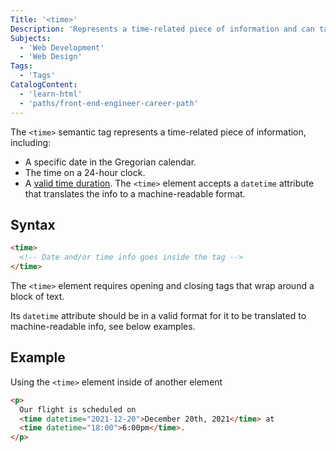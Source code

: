 ```yaml
---
Title: '<time>'
Description: 'Represents a time-related piece of information and can take a datetime attribute that makes it machine-readable.'
Subjects:
  - 'Web Development'
  - 'Web Design'
Tags:
  - 'Tags'
CatalogContent:
  - 'learn-html'
  - 'paths/front-end-engineer-career-path'
---
```


The `<time>` semantic tag represents a time-related piece of information, including:

- A specific date in the Gregorian calendar.
- The time on a 24-hour clock.
- A [valid time duration](https://www.w3.org/TR/2014/REC-html5-20141028/infrastructure.html#valid-duration-string).
  The `<time>` element accepts a `datetime` attribute that translates the info to a machine-readable format.

## Syntax

```html
<time>
  <!-- Date and/or time info goes inside the tag -->
</time>
```

The `<time>` element requires opening and closing tags that wrap around a block of text.

Its `datetime` attribute should be in a valid format for it to be translated to machine-readable info, see below examples.

## Example

Using the `<time>` element inside of another element

```html
<p>
  Our flight is scheduled on
  <time datetime="2021-12-20">December 20th, 2021</time> at
  <time datetime="18:00">6:00pm</time>.
</p>
```
